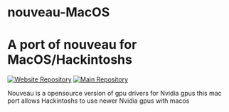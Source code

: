 # nouveau-MacOS
# A port of nouveau for MacOS/Hackintoshs
[![Website Repository](https://img.shields.io/badge/Visit%20Repository-https%3A%2F%2Fgithub.com%2FHttpAnimation%2Fnouveau-MacOS%2Ftree%2Fgh--pages-blue.svg)](https://github.com/HttpAnimation/nouveau-MacOS/tree/gh-pages)
[![Main Repository](https://img.shields.io/badge/Visit%20Repository-https%3A%2F%2Fgithub.com%2FHttpAnimation%2Fnouveau-MacOS%2Ftree%2Fgh--pages-blue.svg)](https://github.com/HttpAnimation/nouveau-MacOS)

Nouveau is a opensource version of gpu drivers for Nvidia gpus this mac port allows Hackintoshs to use newer Nvidia gpus with macos 
